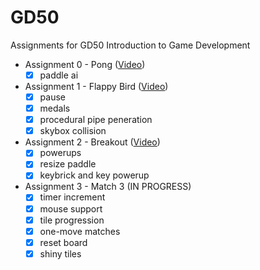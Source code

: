 
# GD50

 Assignments for GD50
 Introduction to Game Development

- Assignment 0 - Pong ([Video](https://youtu.be/Pl4XFRx5gYs))
  - [x] paddle ai

- Assignment 1 - Flappy Bird ([Video](https://youtu.be/WxNL9tlGBVQ))
  - [x] pause
  - [x] medals
  - [x] procedural pipe peneration
  - [x] skybox collision

- Assignment 2 - Breakout ([Video](https://www.youtube.com/watch?v=ZYPjQrHvKHY))
  - [x] powerups
  - [x] resize paddle
  - [x] keybrick and key powerup

- Assignment 3 - Match 3 (IN PROGRESS)
  - [x] timer increment
  - [x] mouse support
  - [x] tile progression
  - [x] one-move matches
  - [x] reset board
  - [x] shiny tiles
